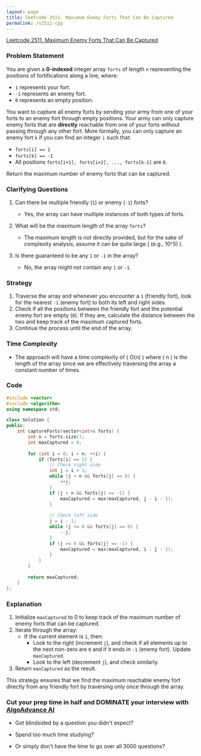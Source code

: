 ```yaml
---
layout: page
title: leetcode 2511. Maximum Enemy Forts That Can Be Captured
permalink: /s2511-cpp
---
```

[Leetcode 2511. Maximum Enemy Forts That Can Be Captured](https://algoadvance.github.io/algoadvance/l2511)
### Problem Statement

You are given a **0-indexed** integer array `forts` of length `n` representing the positions of fortifications along a line, where:
- `1` represents your fort.
- `-1` represents an enemy fort.
- `0` represents an empty position.

You want to capture all enemy forts by sending your army from one of your forts to an enemy fort through empty positions. Your army can only capture enemy forts that are **directly** reachable from one of your forts without passing through any other fort. More formally, you can only capture an enemy fort `k` if you can find an integer `i` such that:
- `forts[i] == 1`
- `forts[k] == -1`
- All positions `forts[i+1], forts[i+2], ..., forts[k-1]` are `0`.

Return the maximum number of enemy forts that can be captured.

### Clarifying Questions

1. Can there be multiple friendly (`1`) or enemy (`-1`) forts?
   - Yes, the array can have multiple instances of both types of forts.

2. What will be the maximum length of the array `forts`?
   - The maximum length is not directly provided, but for the sake of complexity analysis, assume it can be quite large \( (e.g., 10^5) \).

3. Is there guaranteed to be any `1` or `-1` in the array?
   - No, the array might not contain any `1` or `-1`.

### Strategy

1. Traverse the array and whenever you encounter a `1` (friendly fort), look for the nearest `-1` (enemy fort) to both its left and right sides.
2. Check if all the positions between the friendly fort and the potential enemy fort are empty (`0`). If they are, calculate the distance between the two and keep track of the maximum captured forts.
3. Continue the process until the end of the array.

### Time Complexity

- The approach will have a time complexity of \( O(n) \) where \( n \) is the length of the array since we are effectively traversing the array a constant number of times.

### Code

```cpp
#include <vector>
#include <algorithm>
using namespace std;

class Solution {
public:
    int captureForts(vector<int>& forts) {
        int n = forts.size();
        int maxCaptured = 0;
        
        for (int i = 0; i < n; ++i) {
            if (forts[i] == 1) {
                // Check right side
                int j = i + 1;
                while (j < n && forts[j] == 0) {
                    ++j;
                }
                if (j < n && forts[j] == -1) {
                    maxCaptured = max(maxCaptured, j - i - 1);
                }
                
                // Check left side
                j = i - 1;
                while (j >= 0 && forts[j] == 0) {
                    --j;
                }
                if (j >= 0 && forts[j] == -1) {
                    maxCaptured = max(maxCaptured, i - j - 1);
                }
            }
        }
        
        return maxCaptured;
    }
};
```

### Explanation

1. Initialize `maxCaptured` to 0 to keep track of the maximum number of enemy forts that can be captured.
2. Iterate through the array:
   - If the current element is `1`, then:
     - Look to the right (increment `j`), and check if all elements up to the next non-zero are `0` and if it ends in `-1` (enemy fort). Update `maxCaptured`.
     - Look to the left (decrement `j`), and check similarly.
3. Return `maxCaptured` as the result.

This strategy ensures that we find the maximum reachable enemy fort directly from any friendly fort by traversing only once through the array.


### Cut your prep time in half and DOMINATE your interview with [AlgoAdvance AI](https://algoAdvance.com)

- Got blindsided by a question you didn't expect?

- Spend too much time studying?

- Or simply don't have the time to go over all 3000 questions?

